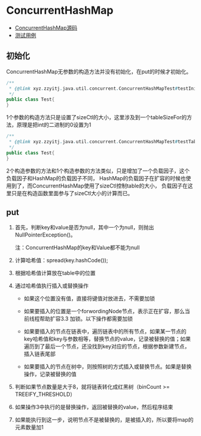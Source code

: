 # ConcurrentHashMap

- [ConcurrentHashMap源码](../../../src/main/java/xyz/zzyitj/source/java/util/concurrent/ConcurrentHashMap.java)
- [测试用例](../../../src/test/java/xyz/zzyitj/java/util/concurrent/ConcurrentHashMapTest.java)

## 初始化

ConcurrentHashMap无参数的构造方法并没有初始化，在put的时候才初始化。
```java
/**
 * {@link xyz.zzyitj.java.util.concurrent.ConcurrentHashMapTest#testInit()}
 */
public class Test{
}
```

1个参数的构造方法只是设置了sizeCtl的大小，这里涉及到一个tableSizeFor的方法，原理是把int的二进制的0设置为1
```java
/**
 * {@link xyz.zzyitj.java.util.concurrent.ConcurrentHashMapTest#testTableSizeFor()}
 */
public class Test{
}
```

2个构造参数的方法和1个构造参数的方法类似，只是增加了一个负载因子，这个负载因子和HashMap的负载因子不同，
HashMap的负载因子在扩容的时候也使用到了，而ConcurrentHashMap使用了sizeCtl控制table的大小，
负载因子在这里只是在构造函数里面参与了sizeCtl大小的计算而已。

## put

1. 首先，判断key和value是否为null，其中一个为null，则抛出NullPointerException()。
    
    注：ConcurrentHashMap的key和Value都不能为null

2. 计算哈希值：spread(key.hashCode());

3. 根据哈希值计算放在table中的位置

4. 通过哈希值执行插入或替换操作

      - 如果这个位置没有值，直接将键值对放进去，不需要加锁
      
      - 如果要插入的位置是一个forwordingNode节点，表示正在扩容，那么当前线程帮助扩容3.3 加锁。以下操作都需要加锁
    
      - 如果要插入的节点在链表中，遍历链表中的所有节点，如果某一节点的key哈希值和key与参数相等，替换节点的value，记录被替换的值；如果遍历到了最后一个节点，还没找到key对应的节点，根据参数新建节点，插入链表尾部
      
      - 如果要插入的节点在树中，则按照树的方式插入或替换节点。如果是替换操作，记录被替换的值
      
5. 判断如果节点数量是大于8，就将链表转化成红黑树（binCount >= TREEIFY_THRESHOLD）

6. 如果操作3中执行的是替换操作，返回被替换的value，然后程序结束

7. 如果能执行到这一步，说明节点不是被替换的，是被插入的，所以要将map的元素数量加1